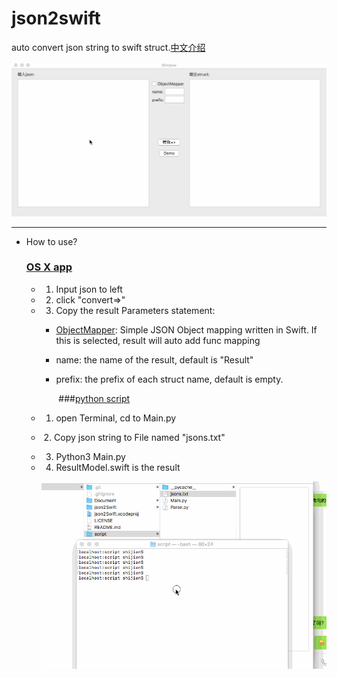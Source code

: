 # json2swift

auto convert json string to swift struct.[中文介绍](./Document/README_chs.md)

![demo](./Document/demo.gif)



***

- How to use?

  ### [OS X app](https://pan.baidu.com/s/1skW4Jxj)

  - 1. Input json to left

  - 2. click "convert=>"

  - 3. Copy the result
      Parameters statement:

    -  [ObjectMapper](https://github.com/Hearst-DD/ObjectMapper): Simple JSON Object mapping written in Swift. If this is selected, result will auto add func mapping

    -  name: the name of the result, default is "Result"

    -  prefix: the prefix of each struct name, default is empty.

       ​
  ###[python script](./script)

   - 1. open Terminal, cd to Main.py

   -  ​ 2.  Copy json string to File named "jsons.txt"

   - 3. Python3 Main.py

   - 4. ResultModel.swift is the result

       ![](./Document/terminal_ope.gif)
